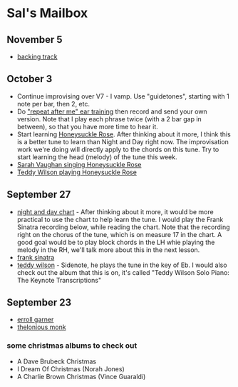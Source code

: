 # Sal's Mailbox

## November 5

- [backing track](./backing.mp3)

## October 3

- Continue improvising over V7 - I vamp. Use "guidetones", starting with 1 note per bar, then 2, etc.
- Do ["repeat after me" ear training](./10-3.mp3) then record and send your own version. Note that I play each phrase twice (with a 2 bar gap in between), so that you have more time to hear it.
- Start learning [Honeysuckle Rose](./rose.png). After thinking about it more, I think this is a better tune to learn than Night and Day right now. The improvisation work we're doing will directly apply to the chords on this tune. Try to start learning the head (melody) of the tune this week.
- [Sarah Vaughan singing Honeysuckle Rose](https://www.youtube.com/watch?v=Lt8dKZSvkjA)
- [Teddy Wilson playing Honeysuckle Rose](https://www.youtube.com/watch?v=OcxPBkYPf9U)


## September 27

- [night and day chart](./night_and_day.pdf) - After thinking about it more, it would be more practical to use the chart to help learn the tune. I would play the Frank Sinatra recording below, while reading the chart. Note that the recording right on the chorus of the tune, which is on measure 17 in the chart. A good goal would be to play block chords in the LH whie playing the melody in the RH, we'll talk more about this in the next lesson.
- [frank sinatra](https://www.youtube.com/watch?v=s1QtNlP2_OE)
- [teddy wilson](https://www.youtube.com/watch?v=iH4Xo8YipYA) - Sidenote, he plays the tune in the key of Eb. I would also check out the album that this is on, it's called "Teddy Wilson Solo Piano: The Keynote Transcriptions"

## September 23
- [erroll garner](https://www.youtube.com/watch?v=UYS1QMorSxg)
- [thelonious monk](https://www.youtube.com/watch?v=KshrtLXBdl8)


### some christmas albums to check out
- A Dave Brubeck Christmas
- I Dream Of Christmas (Norah Jones)
- A Charlie Brown Christmas (Vince Guaraldi)
